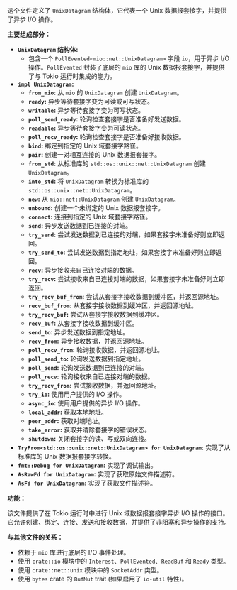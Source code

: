 这个文件定义了 `UnixDatagram` 结构体，它代表一个 Unix 数据报套接字，并提供了异步 I/O 操作。

**主要组成部分：**

*   **`UnixDatagram` 结构体:**
    *   包含一个 `PollEvented<mio::net::UnixDatagram>` 字段 `io`，用于异步 I/O 操作。`PollEvented` 封装了底层的 `mio` 库的 Unix 数据报套接字，并提供了与 Tokio 运行时集成的能力。
*   **`impl UnixDatagram`:**
    *   **`from_mio`:** 从 `mio` 的 `UnixDatagram` 创建 `UnixDatagram`。
    *   **`ready`:** 异步等待套接字变为可读或可写状态。
    *   **`writable`:** 异步等待套接字变为可写状态。
    *   **`poll_send_ready`:** 轮询检查套接字是否准备好发送数据。
    *   **`readable`:** 异步等待套接字变为可读状态。
    *   **`poll_recv_ready`:** 轮询检查套接字是否准备好接收数据。
    *   **`bind`:** 绑定到指定的 Unix 域套接字路径。
    *   **`pair`:** 创建一对相互连接的 Unix 数据报套接字。
    *   **`from_std`:** 从标准库的 `std::os::unix::net::UnixDatagram` 创建 `UnixDatagram`。
    *   **`into_std`:** 将 `UnixDatagram` 转换为标准库的 `std::os::unix::net::UnixDatagram`。
    *   **`new`:** 从 `mio::net::UnixDatagram` 创建 `UnixDatagram`。
    *   **`unbound`:** 创建一个未绑定的 Unix 数据报套接字。
    *   **`connect`:** 连接到指定的 Unix 域套接字路径。
    *   **`send`:** 异步发送数据到已连接的对端。
    *   **`try_send`:** 尝试发送数据到已连接的对端，如果套接字未准备好则立即返回。
    *   **`try_send_to`:** 尝试发送数据到指定地址，如果套接字未准备好则立即返回。
    *   **`recv`:** 异步接收来自已连接对端的数据。
    *   **`try_recv`:** 尝试接收来自已连接对端的数据，如果套接字未准备好则立即返回。
    *   **`try_recv_buf_from`:** 尝试从套接字接收数据到缓冲区，并返回源地址。
    *   **`recv_buf_from`:** 从套接字接收数据到缓冲区，并返回源地址。
    *   **`try_recv_buf`:** 尝试从套接字接收数据到缓冲区。
    *   **`recv_buf`:** 从套接字接收数据到缓冲区。
    *   **`send_to`:** 异步发送数据到指定地址。
    *   **`recv_from`:** 异步接收数据，并返回源地址。
    *   **`poll_recv_from`:** 轮询接收数据，并返回源地址。
    *   **`poll_send_to`:** 轮询发送数据到指定地址。
    *   **`poll_send`:** 轮询发送数据到已连接的对端。
    *   **`poll_recv`:** 轮询接收来自已连接对端的数据。
    *   **`try_recv_from`:** 尝试接收数据，并返回源地址。
    *   **`try_io`:** 使用用户提供的 I/O 操作。
    *   **`async_io`:** 使用用户提供的异步 I/O 操作。
    *   **`local_addr`:** 获取本地地址。
    *   **`peer_addr`:** 获取对端地址。
    *   **`take_error`:** 获取并清除套接字的错误状态。
    *   **`shutdown`:** 关闭套接字的读、写或双向连接。
*   **`TryFrom<std::os::unix::net::UnixDatagram> for UnixDatagram`:** 实现了从标准库的 Unix 数据报套接字转换。
*   **`fmt::Debug for UnixDatagram`:** 实现了调试输出。
*   **`AsRawFd for UnixDatagram`:** 实现了获取原始文件描述符。
*   **`AsFd for UnixDatagram`:** 实现了获取文件描述符。

**功能：**

该文件提供了在 Tokio 运行时中进行 Unix 域数据报套接字异步 I/O 操作的接口。它允许创建、绑定、连接、发送和接收数据，并提供了非阻塞和异步操作的支持。

**与其他文件的关系：**

*   依赖于 `mio` 库进行底层的 I/O 事件处理。
*   使用 `crate::io` 模块中的 `Interest`、`PollEvented`、`ReadBuf` 和 `Ready` 类型。
*   使用 `crate::net::unix` 模块中的 `SocketAddr` 类型。
*   使用 `bytes` crate 的 `BufMut` trait (如果启用了 `io-util` 特性)。
